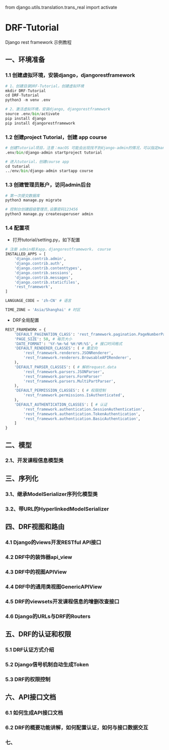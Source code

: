from django.utils.translation.trans_real import activate

# DRF-Tutorial
Django rest framework 示例教程
## 一、环境准备
### 1.1 创建虚拟环境，安装django，djangorestframework
```python
# 1、创建目录DRF-Tutorial，创建虚拟环境
mkdir DRF-Tutorial
cd DRF-Tutorial
python3 -m venv .env

# 2、激活虚拟环境，安装django, djangorestframework
source .env/bin/activate
pip install django
pip install djangorestframework
```
### 1.2 创建project Tutorial，创建 app course
```python
# 创建Tutorial项目，注意：macOS 可能会出现找不到django-admin的情况，可以指定manage.py的目录
.env/bin/django-admin startproject tutorial

# 进入tutorial，创建course app
cd tutorial
../env/bin/django-admin startapp course

```
### 1.3 创建管理员账户，访问admin后台
```python
# 第一次提交数据库
python3 manage.py migrate

# 控制台创建超级管理员,设置密码123456
python3 manage.py createsuperuser admin
```
### 1.4 配置项
- 打开tutorial/setting.py，如下配置
```python
# 注册 admin相关app，djangorestframework， course
INSTALLED_APPS = [
    'django.contrib.admin',
    'django.contrib.auth',
    'django.contrib.contenttypes',
    'django.contrib.sessions',
    'django.contrib.messages',
    'django.contrib.staticfiles',
    'rest_framework',
]

LANGUAGE_CODE = 'zh-CN' # 语言

TIME_ZONE = 'Asia/Shanghai' # 时区
```
- DRF全局配置
```python
REST_FRAMEWORK = {
    'DEFAULT_PAGINATION_CLASS': 'rest_framework.pagination.PageNumberPagination', # 分页
    'PAGE_SIZE': 50, # 每页大小
    'DATE_FORMAT': '%Y-%m-%d %H:%M:%S', # 接口时间格式
    'DEFAULT_RENDERER_CLASSES': ( # 重定向
        'rest_framework.renderers.JSONRenderer',
        'rest_framework.renderers.BrowsableAPIRenderer',
    ),
    'DEFAULT_PARSER_CLASSES': ( # 解析request.data
        'rest_framework.parsers.JSONParser',
        'rest_framework.parsers.FormParser'
        'rest_framework.parsers.MultiPartParser',
    ),
    'DEFAULT_PERMISSION_CLASSES': ( # 权限控制
        'rest_framework.permissions.IsAuthenticated',
    ), 
    'DEFAULT_AUTHENTICATION_CLASSES': [ # 认证
        'rest_framework.authentication.SessionAuthentication',
        'rest_framework.authentication.TokenAuthentication',
        'rest_framework.authentication.BasicAuthentication',
    ] 
}
```
## 二、模型
### 2.1、开发课程信息模型类
## 三、序列化
### 3.1、继承ModelSerializer序列化模型类
### 3.2、带URL的HyperlinkedModelSerializer
## 四、DRF视图和路由
### 4.1 Django的views开发RESTful API接口
### 4.2 DRF中的装饰器api_view
### 4.3 DRF中的视图APIView
### 4.4 DRF中的通用类视图GenericAPIView
### 4.5 DRF的viewsets开发课程信息的增删改查接口
### 4.6 Django的URLs与DRF的Routers
## 五、DRF的认证和权限
### 5.1 DRF认证方式介绍
### 5.2 Django信号机制自动生成Token
### 5.3 DRF的权限控制
## 六、API接口文档
### 6.1 如何生成API接口文档
### 6.2 DRF的概要功能讲解，如何配置认证，如何与接口数据交互
### 七、